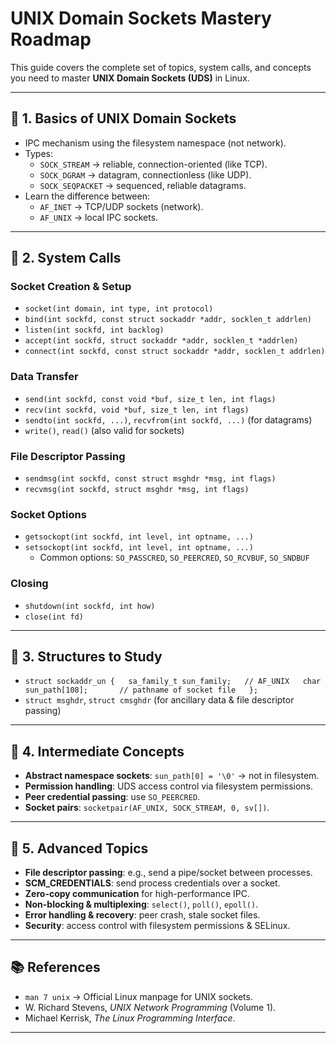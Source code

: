 # UNIX Domain Sockets Mastery Roadmap

This guide covers the complete set of topics, system calls, and concepts you need to master **UNIX Domain Sockets (UDS)** in Linux.

---

## 🔹 1. Basics of UNIX Domain Sockets
- IPC mechanism using the filesystem namespace (not network).
- Types:
  - `SOCK_STREAM` → reliable, connection-oriented (like TCP).
  - `SOCK_DGRAM` → datagram, connectionless (like UDP).
  - `SOCK_SEQPACKET` → sequenced, reliable datagrams.
- Learn the difference between:
  - `AF_INET` → TCP/UDP sockets (network).
  - `AF_UNIX` → local IPC sockets.

---

## 🔹 2. System Calls

### Socket Creation & Setup
- `socket(int domain, int type, int protocol)`
- `bind(int sockfd, const struct sockaddr *addr, socklen_t addrlen)`
- `listen(int sockfd, int backlog)`
- `accept(int sockfd, struct sockaddr *addr, socklen_t *addrlen)`
- `connect(int sockfd, const struct sockaddr *addr, socklen_t addrlen)`

### Data Transfer
- `send(int sockfd, const void *buf, size_t len, int flags)`
- `recv(int sockfd, void *buf, size_t len, int flags)`
- `sendto(int sockfd, ...)`, `recvfrom(int sockfd, ...)` (for datagrams)
- `write()`, `read()` (also valid for sockets)

### File Descriptor Passing
- `sendmsg(int sockfd, const struct msghdr *msg, int flags)`
- `recvmsg(int sockfd, struct msghdr *msg, int flags)`

### Socket Options
- `getsockopt(int sockfd, int level, int optname, ...)`
- `setsockopt(int sockfd, int level, int optname, ...)`
  - Common options: `SO_PASSCRED`, `SO_PEERCRED`, `SO_RCVBUF`, `SO_SNDBUF`

### Closing
- `shutdown(int sockfd, int how)`
- `close(int fd)`

---

## 🔹 3. Structures to Study
- `struct sockaddr_un {  
    sa_family_t sun_family;   // AF_UNIX  
    char sun_path[108];       // pathname of socket file  
  };`
- `struct msghdr`, `struct cmsghdr` (for ancillary data & file descriptor passing)

---

## 🔹 4. Intermediate Concepts
- **Abstract namespace sockets**: `sun_path[0] = '\0'` → not in filesystem.
- **Permission handling**: UDS access control via filesystem permissions.
- **Peer credential passing**: use `SO_PEERCRED`.
- **Socket pairs**: `socketpair(AF_UNIX, SOCK_STREAM, 0, sv[])`.

---

## 🔹 5. Advanced Topics
- **File descriptor passing**: e.g., send a pipe/socket between processes.
- **SCM_CREDENTIALS**: send process credentials over a socket.
- **Zero-copy communication** for high-performance IPC.
- **Non-blocking & multiplexing**: `select()`, `poll()`, `epoll()`.
- **Error handling & recovery**: peer crash, stale socket files.
- **Security**: access control with filesystem permissions & SELinux.

---

## 📚 References
- `man 7 unix` → Official Linux manpage for UNIX sockets.
- W. Richard Stevens, *UNIX Network Programming* (Volume 1).
- Michael Kerrisk, *The Linux Programming Interface*.

---
